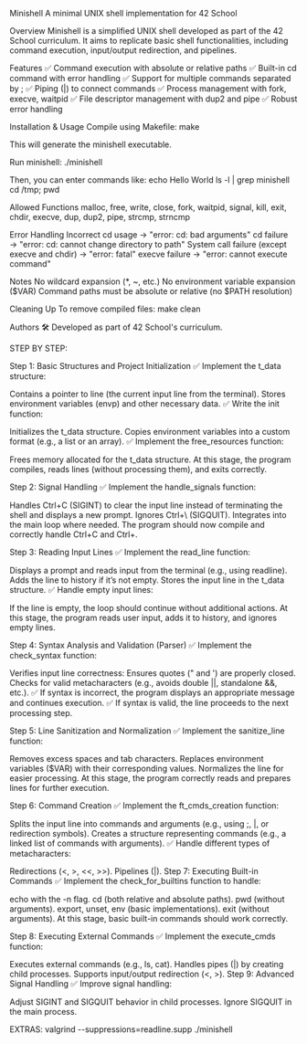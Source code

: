 Minishell
A minimal UNIX shell implementation for 42 School

Overview
Minishell is a simplified UNIX shell developed as part of the 42 School curriculum. It aims to replicate basic shell functionalities, including command execution, input/output redirection, and pipelines.

Features
✅ Command execution with absolute or relative paths
✅ Built-in cd command with error handling
✅ Support for multiple commands separated by ;
✅ Piping (|) to connect commands
✅ Process management with fork, execve, waitpid
✅ File descriptor management with dup2 and pipe
✅ Robust error handling

Installation & Usage
Compile using Makefile: make

This will generate the minishell executable.

Run minishell: ./minishell

Then, you can enter commands like:
echo Hello World
ls -l | grep minishell
cd /tmp; pwd

Allowed Functions
malloc, free, write, close, fork, waitpid, signal, kill, exit, chdir, execve, dup, dup2, pipe, strcmp, strncmp

Error Handling
Incorrect cd usage → "error: cd: bad arguments"
cd failure → "error: cd: cannot change directory to path"
System call failure (except execve and chdir) → "error: fatal"
execve failure → "error: cannot execute command"

Notes
No wildcard expansion (*, ~, etc.)
No environment variable expansion ($VAR)
Command paths must be absolute or relative (no $PATH resolution)

Cleaning Up
To remove compiled files: make clean

Authors
🛠 Developed as part of 42 School's curriculum.




STEP BY STEP:

Step 1: Basic Structures and Project Initialization
✅ Implement the t_data structure:

Contains a pointer to line (the current input line from the terminal).
Stores environment variables (envp) and other necessary data.
✅ Write the init function:

Initializes the t_data structure.
Copies environment variables into a custom format (e.g., a list or an array).
✅ Implement the free_resources function:

Frees memory allocated for the t_data structure.
At this stage, the program compiles, reads lines (without processing them), and exits correctly.

Step 2: Signal Handling
✅ Implement the handle_signals function:

Handles Ctrl+C (SIGINT) to clear the input line instead of terminating the shell and displays a new prompt.
Ignores Ctrl+\ (SIGQUIT).
Integrates into the main loop where needed.
The program should now compile and correctly handle Ctrl+C and Ctrl+\.

Step 3: Reading Input Lines
✅ Implement the read_line function:

Displays a prompt and reads input from the terminal (e.g., using readline).
Adds the line to history if it’s not empty.
Stores the input line in the t_data structure.
✅ Handle empty input lines:

If the line is empty, the loop should continue without additional actions.
At this stage, the program reads user input, adds it to history, and ignores empty lines.

Step 4: Syntax Analysis and Validation (Parser)
✅ Implement the check_syntax function:

Verifies input line correctness:
Ensures quotes (" and ') are properly closed.
Checks for valid metacharacters (e.g., avoids double ||, standalone &&, etc.).
✅ If syntax is incorrect, the program displays an appropriate message and continues execution.
✅ If syntax is valid, the line proceeds to the next processing step.

Step 5: Line Sanitization and Normalization
✅ Implement the sanitize_line function:

Removes excess spaces and tab characters.
Replaces environment variables ($VAR) with their corresponding values.
Normalizes the line for easier processing.
At this stage, the program correctly reads and prepares lines for further execution.

Step 6: Command Creation
✅ Implement the ft_cmds_creation function:

Splits the input line into commands and arguments (e.g., using ;, |, or redirection symbols).
Creates a structure representing commands (e.g., a linked list of commands with arguments).
✅ Handle different types of metacharacters:

Redirections (<, >, <<, >>).
Pipelines (|).
Step 7: Executing Built-in Commands
✅ Implement the check_for_builtins function to handle:

echo with the -n flag.
cd (both relative and absolute paths).
pwd (without arguments).
export, unset, env (basic implementations).
exit (without arguments).
At this stage, basic built-in commands should work correctly.

Step 8: Executing External Commands
✅ Implement the execute_cmds function:

Executes external commands (e.g., ls, cat).
Handles pipes (|) by creating child processes.
Supports input/output redirection (<, >).
Step 9: Advanced Signal Handling
✅ Improve signal handling:

Adjust SIGINT and SIGQUIT behavior in child processes.
Ignore SIGQUIT in the main process.




EXTRAS:
valgrind --suppressions=readline.supp ./minishell

